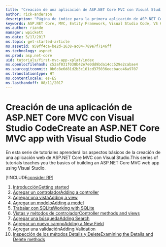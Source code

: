 ```yaml
---
title: "Creación de una aplicación de ASP.NET Core MVC con Visual Studio Code"
author: rick-anderson
description: "Página de índice para la primera aplicación de ASP.NET Core MVC con Visual Studio Code"
keywords: ASP.NET Core, MVC, Entity Framework, Visual Studio Code, VS Code
ms.author: riande
manager: wpickett
ms.date: 5/17/2017
ms.topic: get-started-article
ms.assetid: 959ff4ca-be2d-1638-ac04-789e7f7146ff
ms.technology: aspnet
ms.prod: asp.net-core
uid: tutorials/first-mvc-app-xplat/index
ms.openlocfilehash: c52af031f038b42e7e0dd9bda14cc529e2cabae4
ms.sourcegitcommit: 0b6c8e6d81d2b3c161cd375036eecbace46a9707
ms.translationtype: HT
ms.contentlocale: es-ES
ms.lasthandoff: 08/11/2017
---
```

# <a name="create-an-aspnet-core-mvc-app-with-visual-studio-code"></a><span data-ttu-id="017ca-104">Creación de una aplicación de ASP.NET Core MVC con Visual Studio Code</span><span class="sxs-lookup"><span data-stu-id="017ca-104">Create an ASP.NET Core MVC app with Visual Studio Code</span></span>

<span data-ttu-id="017ca-105">En esta serie de tutoriales aprenderá los aspectos básicos de la creación de una aplicación web de ASP.NET Core MVC con Visual Studio.</span><span class="sxs-lookup"><span data-stu-id="017ca-105">This series of tutorials teaches you the basics of building an ASP.NET Core MVC web app using Visual Studio.</span></span> 

[!INCLUDE[consider RP](../../includes/razor.md)]

1. [<span data-ttu-id="017ca-106">Introducción</span><span class="sxs-lookup"><span data-stu-id="017ca-106">Getting started</span></span>](start-mvc.md)
2. [<span data-ttu-id="017ca-107">Agregar un controlador</span><span class="sxs-lookup"><span data-stu-id="017ca-107">Adding a controller</span></span>](adding-controller.md)
3. [<span data-ttu-id="017ca-108">Agregar una vista</span><span class="sxs-lookup"><span data-stu-id="017ca-108">Adding a view</span></span>](adding-view.md)
4. [<span data-ttu-id="017ca-109">Agregar un modelo</span><span class="sxs-lookup"><span data-stu-id="017ca-109">Adding a model</span></span>](adding-model.md)
5. [<span data-ttu-id="017ca-110">Trabajar con SQLite</span><span class="sxs-lookup"><span data-stu-id="017ca-110">Working with SQLite</span></span>](working-with-sql.md)
6. [<span data-ttu-id="017ca-111">Vistas y métodos de controlador</span><span class="sxs-lookup"><span data-stu-id="017ca-111">Controller methods and views</span></span>](controller-methods-views.md)
7. [<span data-ttu-id="017ca-112">Agregar una búsqueda</span><span class="sxs-lookup"><span data-stu-id="017ca-112">Adding Search</span></span>](search.md)
8. [<span data-ttu-id="017ca-113">Agregar un nuevo campo</span><span class="sxs-lookup"><span data-stu-id="017ca-113">Adding a New Field</span></span>](new-field.md)
9. [<span data-ttu-id="017ca-114">Agregar una validación</span><span class="sxs-lookup"><span data-stu-id="017ca-114">Adding Validation</span></span>](validation.md)
10. [<span data-ttu-id="017ca-115">Inspección de los métodos Details y Delete</span><span class="sxs-lookup"><span data-stu-id="017ca-115">Examining the Details and Delete methods</span></span>](xref:tutorials/first-mvc-app/details)
